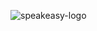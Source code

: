 ![speakeasy-logo](https://user-images.githubusercontent.com/6267663/179324451-3455865a-4253-4193-98b7-2e0e47adb490.png)

